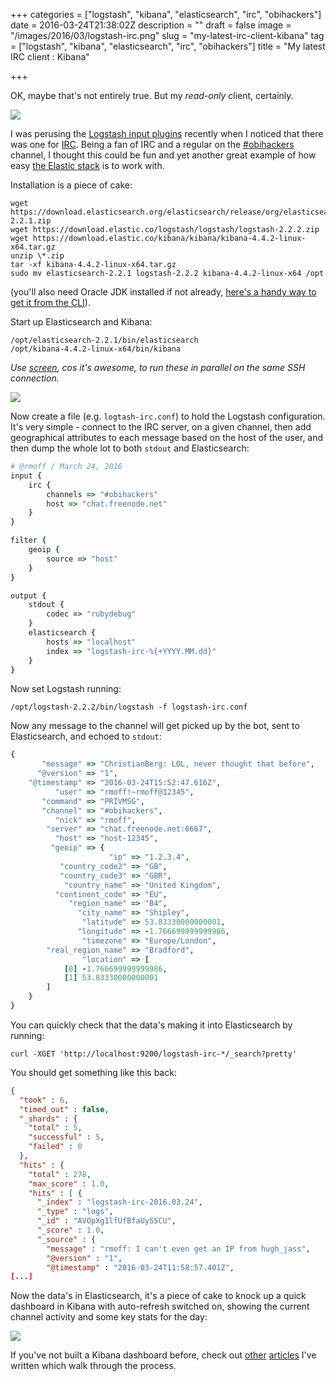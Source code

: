 +++
categories = ["logstash", "kibana", "elasticsearch", "irc", "obihackers"]
date = 2016-03-24T21:38:02Z
description = ""
draft = false
image = "/images/2016/03/logstash-irc.png"
slug = "my-latest-irc-client-kibana"
tag = ["logstash", "kibana", "elasticsearch", "irc", "obihackers"]
title = "My latest IRC client : Kibana"

+++

OK, maybe that's not entirely true. But my *read-only* client, certainly. 

![](/images/2016/03/2016-03-24_21-15-30.png)

I was perusing the [Logstash input plugins](https://www.elastic.co/guide/en/logstash/current/input-plugins.html) recently when I noticed that there was one for [IRC](https://www.elastic.co/guide/en/logstash/current/plugins-inputs-irc.html). Being a fan of IRC and a regular on the [#obihackers](http://rmoff.net/2016/03/03/obihackers-irc-channel/) channel, I thought this could be fun and yet another great example of how easy [the Elastic stack](http://elastic.co) is to work with.

Installation is a piece of cake: 

```shell
wget https://download.elasticsearch.org/elasticsearch/release/org/elasticsearch/distribution/zip/elasticsearch/2.2.1/elasticsearch-2.2.1.zip
wget https://download.elastic.co/logstash/logstash/logstash-2.2.2.zip
wget https://download.elastic.co/kibana/kibana/kibana-4.4.2-linux-x64.tar.gz
unzip \*.zip
tar -xf kibana-4.4.2-linux-x64.tar.gz
sudo mv elasticsearch-2.2.1 logstash-2.2.2 kibana-4.4.2-linux-x64 /opt
```

(you'll also need Oracle JDK installed if not already, [here's a handy way to get it from the CLI](http://www.jamescoyle.net/how-to/1897-download-oracle-java-from-the-terminal-with-wget)). 

Start up Elasticsearch and Kibana: 

```shell
/opt/elasticsearch-2.2.1/bin/elasticsearch
/opt/kibana-4.4.2-linux-x64/bin/kibana
```

*Use [screen](https://en.wikipedia.org/wiki/GNU_Screen), cos it's awesome, to run these in parallel on the same SSH connection.* 

![](/images/2016/03/2016-03-24_21-00-03.png)

Now create a file (e.g. `logtash-irc.conf`) to hold the Logstash configuration. It's very simple - connect to the IRC server, on a given channel, then add geographical attributes to each message based on the host of the user, and then dump the whole lot to both `stdout` and Elasticsearch: 

```ruby
# @rmoff / March 24, 2016
input {
    irc {
        channels => "#obihackers"
        host => "chat.freenode.net"
    }
}

filter {
    geoip {
        source => "host"
    }
}

output {
    stdout {
        codec => "rubydebug"
    }
    elasticsearch {
        hosts => "localhost"
        index => "logstash-irc-%{+YYYY.MM.dd}"
    }
}
```

Now set Logstash running: 

```shell
/opt/logstash-2.2.2/bin/logstash -f logstash-irc.conf
```

Now any message to the channel will get picked up by the bot, sent to Elasticsearch, and echoed to `stdout`: 

```ruby
{
       "message" => "ChristianBerg: LOL, never thought that before",
      "@version" => "1",
    "@timestamp" => "2016-03-24T15:52:47.616Z",
          "user" => "rmoff!~rmoff@12345",
       "command" => "PRIVMSG",
       "channel" => "#obihackers",
          "nick" => "rmoff",
        "server" => "chat.freenode.net:6667",
          "host" => "host-12345",
         "geoip" => {
                      "ip" => "1.2.3.4",
           "country_code2" => "GB",
           "country_code3" => "GBR",
            "country_name" => "United Kingdom",
          "continent_code" => "EU",
             "region_name" => "B4",
               "city_name" => "Shipley",
                "latitude" => 53.83330000000001,
               "longitude" => -1.766699999999986,
                "timezone" => "Europe/London",
        "real_region_name" => "Bradford",
                "location" => [
            [0] -1.766699999999986,
            [1] 53.83330000000001
        ]
    }
}
```

You can quickly check that the data's making it into Elasticsearch by running: 

```shell
curl -XGET 'http://localhost:9200/logstash-irc-*/_search?pretty'
```

You should get something like this back: 

```json
{
  "took" : 6,
  "timed_out" : false,
  "_shards" : {
    "total" : 5,
    "successful" : 5,
    "failed" : 0
  },
  "hits" : {
    "total" : 278,
    "max_score" : 1.0,
    "hits" : [ {
      "_index" : "logstash-irc-2016.03.24",
      "_type" : "logs",
      "_id" : "AVOpXg1lfUfBfaUyS5CU",
      "_score" : 1.0,
      "_source" : {
        "message" : "rmoff: I can't even get an IP from hugh_jass",
        "@version" : "1",
        "@timestamp" : "2016-03-24T11:58:57.401Z",
[...]
```
Now the data's in Elasticsearch, it's a piece of cake to knock up a quick dashboard in Kibana with auto-refresh switched on, showing the current channel activity and some key stats for the day: 

![](/images/2016/03/2016-03-24_21-13-16.png)

If you've not built a Kibana dashboard before, check out [other](https://www.elastic.co/blog/visualising-oracle-performance-data-with-the-elastic-stack) [articles](http://www.rittmanmead.com/2015/04/using-the-elk-stack-to-analyse-donors-choose-data/) I've written which walk through the process.
